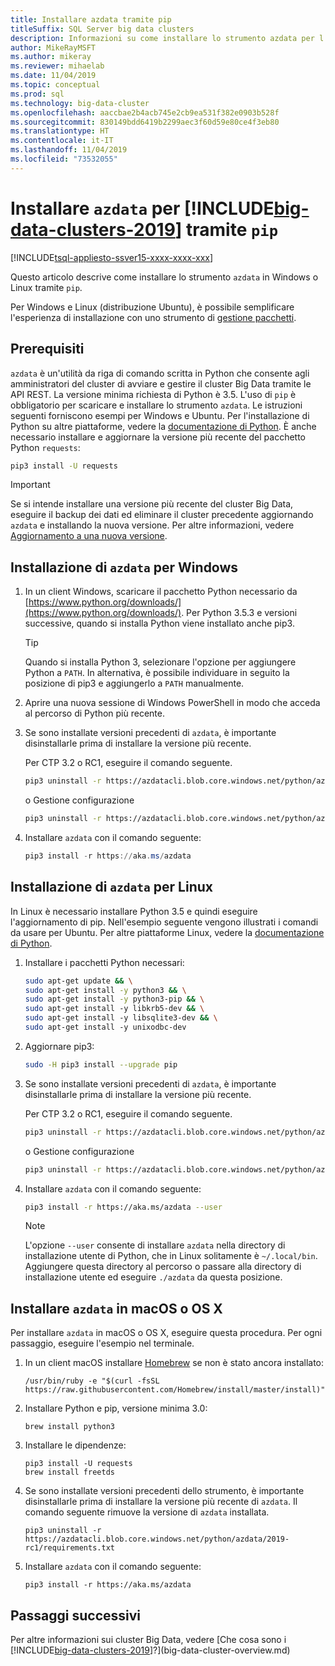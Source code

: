 ```yaml
---
title: Installare azdata tramite pip
titleSuffix: SQL Server big data clusters
description: Informazioni su come installare lo strumento azdata per l'installazione e la gestione di cluster Big Data con pip.
author: MikeRayMSFT
ms.author: mikeray
ms.reviewer: mihaelab
ms.date: 11/04/2019
ms.topic: conceptual
ms.prod: sql
ms.technology: big-data-cluster
ms.openlocfilehash: aaccbae2b4acb745e2cb9ea531f382e0903b528f
ms.sourcegitcommit: 830149bdd6419b2299aec3f60d59e80ce4f3eb80
ms.translationtype: HT
ms.contentlocale: it-IT
ms.lasthandoff: 11/04/2019
ms.locfileid: "73532055"
---
```

# <a name="install-azdata-for-includebig-data-clusters-2019includesssbigdataclusters-ss-novermd-using-pip"></a>Installare `azdata` per [!INCLUDE[big-data-clusters-2019](../includes/ssbigdataclusters-ss-nover.md)] tramite `pip`

[!INCLUDE[tsql-appliesto-ssver15-xxxx-xxxx-xxx](../includes/tsql-appliesto-ssver15-xxxx-xxxx-xxx.md)]

Questo articolo descrive come installare lo strumento `azdata` in Windows o Linux tramite `pip`.

Per Windows e Linux (distribuzione Ubuntu), è possibile semplificare l'esperienza di installazione con uno strumento di [gestione pacchetti](./deploy-install-azdata-installer.md).

## <a id="prerequisites"></a> Prerequisiti

`azdata` è un'utilità da riga di comando scritta in Python che consente agli amministratori del cluster di avviare e gestire il cluster Big Data tramite le API REST. La versione minima richiesta di Python è 3.5. L'uso di `pip` è obbligatorio per scaricare e installare lo strumento `azdata`. Le istruzioni seguenti forniscono esempi per Windows e Ubuntu. Per l'installazione di Python su altre piattaforme, vedere la [documentazione di Python](https://wiki.python.org/moin/BeginnersGuide/Download).
È anche necessario installare e aggiornare la versione più recente del pacchetto Python `requests`:

```bash
pip3 install -U requests
```

> [!IMPORTANT]
> Se si intende installare una versione più recente del cluster Big Data, eseguire il backup dei dati ed eliminare il cluster precedente aggiornando `azdata` e installando la nuova versione. Per altre informazioni, vedere [Aggiornamento a una nuova versione](deployment-upgrade.md).

## <a id="windows"></a> Installazione di `azdata` per Windows

1. In un client Windows, scaricare il pacchetto Python necessario da [https://www.python.org/downloads/](https://www.python.org/downloads/). Per Python 3.5.3 e versioni successive, quando si installa Python viene installato anche pip3. 

   > [!TIP] 
   > Quando si installa Python 3, selezionare l'opzione per aggiungere Python a `PATH`. In alternativa, è possibile individuare in seguito la posizione di pip3 e aggiungerlo a `PATH` manualmente.

1. Aprire una nuova sessione di Windows PowerShell in modo che acceda al percorso di Python più recente.

1. Se sono installate versioni precedenti di `azdata`, è importante disinstallarle prima di installare la versione più recente.

   Per CTP 3.2 o RC1, eseguire il comando seguente.

   ```bash
   pip3 uninstall -r https://azdatacli.blob.core.windows.net/python/azdata/2019-ctp3.2/requirements.txt
   ```
   o Gestione configurazione
   ```bash
   pip3 uninstall -r https://azdatacli.blob.core.windows.net/python/azdata/2019-rc1/requirements.txt
   ```

1. Installare `azdata` con il comando seguente:

   ```powershell
   pip3 install -r https://aka.ms/azdata
   ```

## <a id="linux"></a> Installazione di `azdata` per Linux

In Linux è necessario installare Python 3.5 e quindi eseguire l'aggiornamento di pip. Nell'esempio seguente vengono illustrati i comandi da usare per Ubuntu. Per altre piattaforme Linux, vedere la [documentazione di Python](https://wiki.python.org/moin/BeginnersGuide/Download).

1. Installare i pacchetti Python necessari:

   ```bash
   sudo apt-get update && \
   sudo apt-get install -y python3 && \
   sudo apt-get install -y python3-pip && \
   sudo apt-get install -y libkrb5-dev && \
   sudo apt-get install -y libsqlite3-dev && \
   sudo apt-get install -y unixodbc-dev
   ```

1. Aggiornare pip3:

   ```bash
   sudo -H pip3 install --upgrade pip
   ```

1. Se sono installate versioni precedenti di `azdata`, è importante disinstallarle prima di installare la versione più recente.

   Per CTP 3.2 o RC1, eseguire il comando seguente.

   ```bash
   pip3 uninstall -r https://azdatacli.blob.core.windows.net/python/azdata/2019-ctp3.2/requirements.txt
   ```
   o Gestione configurazione
   ```bash
   pip3 uninstall -r https://azdatacli.blob.core.windows.net/python/azdata/2019-rc1/requirements.txt
   ```

1. Installare `azdata` con il comando seguente:

   ```bash
   pip3 install -r https://aka.ms/azdata --user
   ```

   > [!NOTE]
   > L'opzione `--user` consente di installare `azdata` nella directory di installazione utente di Python, che in Linux solitamente è `~/.local/bin`. Aggiungere questa directory al percorso o passare alla directory di installazione utente ed eseguire `./azdata` da questa posizione.

## <a id="macOSX"></a> Installare `azdata` in macOS o OS X

Per installare `azdata` in macOS o OS X, eseguire questa procedura. Per ogni passaggio, eseguire l'esempio nel terminale.

1. In un client macOS installare [Homebrew](https://brew.sh) se non è stato ancora installato:

   ```
   /usr/bin/ruby -e "$(curl -fsSL https://raw.githubusercontent.com/Homebrew/install/master/install)"
   ```

1. Installare Python e pip, versione minima 3.0:

   ```
   brew install python3
   ```

1. Installare le dipendenze:

   ```
   pip3 install -U requests
   brew install freetds
   ```

1. Se sono installate versioni precedenti dello strumento, è importante disinstallarle prima di installare la versione più recente di `azdata`. Il comando seguente rimuove la versione di `azdata` installata.

   ```
   pip3 uninstall -r https://azdatacli.blob.core.windows.net/python/azdata/2019-rc1/requirements.txt
   ```

1. Installare `azdata` con il comando seguente:

   ```
   pip3 install -r https://aka.ms/azdata
   ```

## <a name="next-steps"></a>Passaggi successivi

Per altre informazioni sui cluster Big Data, vedere [Che cosa sono i [!INCLUDE[big-data-clusters-2019](../includes/ssbigdataclusters-ver15.md)]?](big-data-cluster-overview.md)

